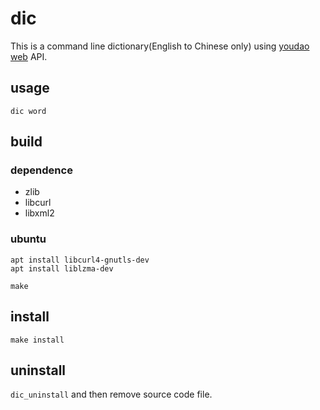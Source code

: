 # dic
This is a command line dictionary(English to Chinese only) using [youdao web](https://www.youdao.com/) API.

## usage 

`dic word`


## build
### dependence
* zlib
* libcurl
* libxml2

### ubuntu
    apt install libcurl4-gnutls-dev
    apt install liblzma-dev

`make`

## install 

`make install `


## uninstall 

`dic_uninstall` and then remove source code file.
